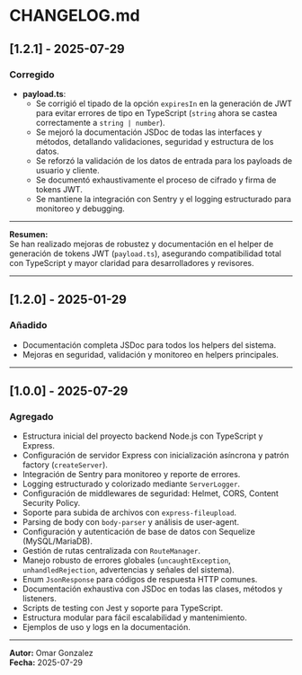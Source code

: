 # CHANGELOG.md

## [1.2.1] - 2025-07-29

### Corregido
- **payload.ts**:  
  - Se corrigió el tipado de la opción `expiresIn` en la generación de JWT para evitar errores de tipo en TypeScript (`string` ahora se castea correctamente a `string | number`).
  - Se mejoró la documentación JSDoc de todas las interfaces y métodos, detallando validaciones, seguridad y estructura de los datos.
  - Se reforzó la validación de los datos de entrada para los payloads de usuario y cliente.
  - Se documentó exhaustivamente el proceso de cifrado y firma de tokens JWT.
  - Se mantiene la integración con Sentry y el logging estructurado para monitoreo y debugging.

---

**Resumen:**  
Se han realizado mejoras de robustez y documentación en el helper de generación de tokens JWT (`payload.ts`), asegurando compatibilidad total con TypeScript y mayor claridad para desarrolladores y revisores.

---

## [1.2.0] - 2025-01-29

### Añadido
- Documentación completa JSDoc para todos los helpers del sistema.
- Mejoras en seguridad, validación y monitoreo en helpers principales.

---


## [1.0.0] - 2025-07-29

### Agregado
- Estructura inicial del proyecto backend Node.js con TypeScript y Express.
- Configuración de servidor Express con inicialización asíncrona y patrón factory (`createServer`).
- Integración de Sentry para monitoreo y reporte de errores.
- Logging estructurado y colorizado mediante `ServerLogger`.
- Configuración de middlewares de seguridad: Helmet, CORS, Content Security Policy.
- Soporte para subida de archivos con `express-fileupload`.
- Parsing de body con `body-parser` y análisis de user-agent.
- Configuración y autenticación de base de datos con Sequelize (MySQL/MariaDB).
- Gestión de rutas centralizada con `RouteManager`.
- Manejo robusto de errores globales (`uncaughtException`, `unhandledRejection`, advertencias y señales del sistema).
- Enum `JsonResponse` para códigos de respuesta HTTP comunes.
- Documentación exhaustiva con JSDoc en todas las clases, métodos y listeners.
- Scripts de testing con Jest y soporte para TypeScript.
- Estructura modular para fácil escalabilidad y mantenimiento.
- Ejemplos de uso y logs en la documentación.

---

**Autor:** Omar Gonzalez  
**Fecha:** 2025-07-29